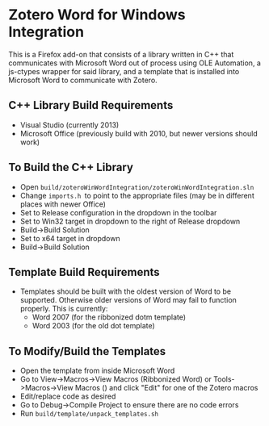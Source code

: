# Zotero Word for Windows Integration

This is a Firefox add-on that consists of a library written in C++ that communicates with Microsoft Word out of process using OLE Automation, a js-ctypes wrapper for said library, and a template that is installed into Microsoft Word to communicate with Zotero.

## C++ Library Build Requirements
- Visual Studio (currently 2013)
- Microsoft Office (previously build with 2010, but newer versions should work)

## To Build the C++ Library
- Open `build/zoteroWinWordIntegration/zoteroWinWordIntegration.sln`
- Change `imports.h `to point to the appropriate files (may be in different places with newer Office)
- Set to Release configuration in the dropdown in the toolbar
- Set to Win32 target in dropdown to the right of Release dropdown
- Build->Build Solution
- Set to x64 target in dropdown
- Build->Build Solution

## Template Build Requirements
- Templates should be built with the oldest version of Word to be supported. Otherwise older versions of Word may fail to function properly. This is currently:
  - Word 2007 (for the ribbonized dotm template)
  - Word 2003 (for the old dot template)

## To Modify/Build the Templates
- Open the template from inside Microsoft Word
- Go to View->Macros->View Macros (Ribbonized Word) or Tools->Macros->View Macros () and click "Edit" for one of the Zotero macros
- Edit/replace code as desired
- Go to Debug->Compile Project to ensure there are no code errors
- Run `build/template/unpack_templates.sh`
